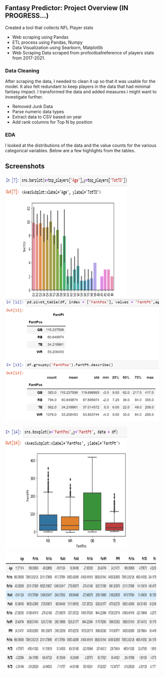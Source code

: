 ## Fantasy Predictor: Project Overview (IN PROGRESS...)
Created a tool that collects NFL Player stats
- Web scraping using Pandas
- ETL process using Pandas, Numpy
- Data Visualization using Searborn, Matplotlib
- Web Scraping
Data scraped from profootballreference of players stats from 2017-2021.

### Data Cleaning
After scraping the data, I needed to clean it up so that it was usable for the model. It also felt redundant to keep players in the data that had minimal fantasy impact. I transformed the data and added measures i might want to investigate further.

- Removed Junk Data
- Parse numeric data types
- Extract data to CSV based on year
- Add rank columns for Top N by position
### EDA
I looked at the distributions of the data and the value counts for the various categorical variables. Below are a few highlights from the tables.
## Screenshots

<img src="https://github.com/Joshduncan89/fantasy_football_stats/blob/master/screenshots/Screenshot6.png?raw=true" width="400" height="400">      <img src="https://github.com/Joshduncan89/fantasy_football_stats/blob/master/screenshots/Screenshot7.png?raw=true" width="600" height="400">

<img src="https://github.com/Joshduncan89/fantasy_football_stats/blob/master/screenshots/Screenshot8.png?raw=true" width="400" height="400">      <img src="https://github.com/Joshduncan89/fantasy_football_stats/blob/master/screenshots/Screenshot9.png?raw=true" width="600" height="400">

